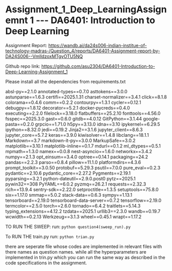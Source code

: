 # Assignment_1_Deep_LearningAssignemnt 1 --- DA6401: Introduction to Deep Learning

Assignment Report: https://wandb.ai/da24s006-indian-institue-of-technology-madras-/Question_4/reports/DA6401-Assignment-report-by-DA24S006--VmlldzoxMTgyOTU5NQ

Github repo link: https://github.com/asu2304/DA6401-Introduction-to-Deep-Learning-Assignment_1

Please install all the dependencies from requirements.txt

absl-py==2.1.0
annotated-types==0.7.0
asttokens==3.0.0
astunparse==1.6.3
certifi==2025.1.31
charset-normalizer==3.4.1
click==8.1.8
colorama==0.4.6
comm==0.2.2
contourpy==1.3.1
cycler==0.12.1
debugpy==1.8.12
decorator==5.2.1
docker-pycreds==0.4.0
executing==2.2.0
filelock==3.18.0
flatbuffers==25.2.10
fonttools==4.56.0
fsspec==2025.3.0
gast==0.6.0
gitdb==4.0.12
GitPython==3.1.44
google-pasta==0.2.0
grpcio==1.71.0
h5py==3.13.0
idna==3.10
ipykernel==6.29.5
ipython==8.32.0
jedi==0.19.2
Jinja2==3.1.6
jupyter_client==8.6.3
jupyter_core==5.7.2
keras==3.9.0
kiwisolver==1.4.8
libclang==18.1.1
Markdown==3.7
markdown-it-py==3.0.0
MarkupSafe==3.0.2
matplotlib==3.10.1
matplotlib-inline==0.1.7
mdurl==0.1.2
ml_dtypes==0.5.1
mpmath==1.3.0
namex==0.0.8
nest-asyncio==1.6.0
networkx==3.4.2
numpy==2.1.3
opt_einsum==3.4.0
optree==0.14.1
packaging==24.2
pandas==2.2.3
parso==0.8.4
pillow==11.1.0
platformdirs==4.3.6
prompt_toolkit==3.0.50
protobuf==5.29.3
psutil==7.0.0
pure_eval==0.2.3
pydantic==2.10.6
pydantic_core==2.27.2
Pygments==2.19.1
pyparsing==3.2.1
python-dateutil==2.9.0.post0
pytz==2025.1
pywin32==308
PyYAML==6.0.2
pyzmq==26.2.1
requests==2.32.3
rich==13.9.4
sentry-sdk==2.22.0
setproctitle==1.3.5
setuptools==75.8.0
six==1.17.0
smmap==5.0.2
stack-data==0.6.3
sympy==1.13.1
tensorboard==2.19.0
tensorboard-data-server==0.7.2
tensorflow==2.19.0
termcolor==2.5.0
torch==2.6.0
tornado==6.4.2
traitlets==5.14.3
typing_extensions==4.12.2
tzdata==2025.1
urllib3==2.3.0
wandb==0.19.7
wcwidth==0.2.13
Werkzeug==3.1.3
wheel==0.45.1
wrapt==1.17.2


TO RUN THE SWEEP: 
run: ```python question4(sweep_run).py```

To RUN THE train.py
run: ```python trian.py```

there are seperate file whose codes are implemented in relevant files with there names as question names. while all the hyperparameters are implemented in trin.py which you can run the same way as described in the code specifications in the assignment.

